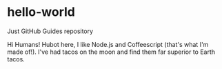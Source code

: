 # hello-world
Just GitHub Guides repository

Hi Humans!
Hubot here, I like Node.js and Coffeescript (that's what I'm made of!).
I've had tacos on the moon and find them far superior to Earth tacos.
